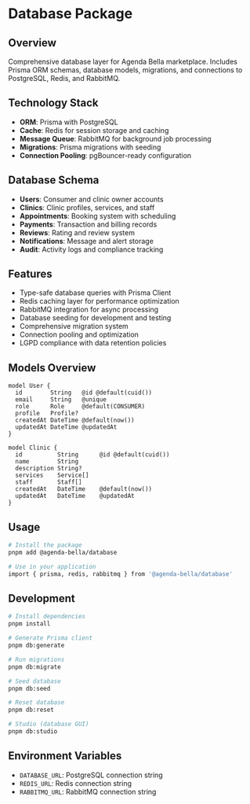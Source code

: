 # Database Package

## Overview

Comprehensive database layer for Agenda Bella marketplace. Includes Prisma ORM schemas, database models, migrations, and connections to PostgreSQL, Redis, and RabbitMQ.

## Technology Stack

- **ORM**: Prisma with PostgreSQL
- **Cache**: Redis for session storage and caching
- **Message Queue**: RabbitMQ for background job processing
- **Migrations**: Prisma migrations with seeding
- **Connection Pooling**: pgBouncer-ready configuration

## Database Schema

- **Users**: Consumer and clinic owner accounts
- **Clinics**: Clinic profiles, services, and staff
- **Appointments**: Booking system with scheduling
- **Payments**: Transaction and billing records
- **Reviews**: Rating and review system
- **Notifications**: Message and alert storage
- **Audit**: Activity logs and compliance tracking

## Features

- Type-safe database queries with Prisma Client
- Redis caching layer for performance optimization
- RabbitMQ integration for async processing
- Database seeding for development and testing
- Comprehensive migration system
- Connection pooling and optimization
- LGPD compliance with data retention policies

## Models Overview

```prisma
model User {
  id        String   @id @default(cuid())
  email     String   @unique
  role      Role     @default(CONSUMER)
  profile   Profile?
  createdAt DateTime @default(now())
  updatedAt DateTime @updatedAt
}

model Clinic {
  id          String      @id @default(cuid())
  name        String
  description String?
  services    Service[]
  staff       Staff[]
  createdAt   DateTime    @default(now())
  updatedAt   DateTime    @updatedAt
}
```

## Usage

```bash
# Install the package
pnpm add @agenda-bella/database

# Use in your application
import { prisma, redis, rabbitmq } from '@agenda-bella/database'
```

## Development

```bash
# Install dependencies
pnpm install

# Generate Prisma client
pnpm db:generate

# Run migrations
pnpm db:migrate

# Seed database
pnpm db:seed

# Reset database
pnpm db:reset

# Studio (database GUI)
pnpm db:studio
```

## Environment Variables

- `DATABASE_URL`: PostgreSQL connection string
- `REDIS_URL`: Redis connection string
- `RABBITMQ_URL`: RabbitMQ connection string
